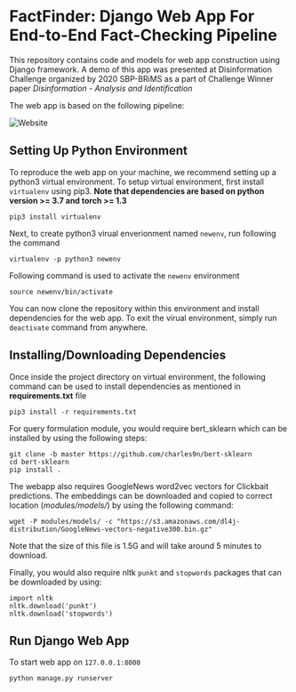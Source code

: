 # FactFinder: Django Web App For End-to-End Fact-Checking Pipeline
This repository contains code and models for web app construction using Django framework. A demo of this app was presented at Disinformation Challenge organized by 2020 SBP-BRiMS as a part of Challenge Winner paper *Disinformation - Analysis and Identification*

The web app is based on the following pipeline:

![Website](https://user-images.githubusercontent.com/25678184/111694946-e7806780-8808-11eb-9ecc-c35c4ea24ee8.png)

## Setting Up Python Environment
To reproduce the web app on your machine, we recommend setting up a python3 virtual environment. To setup virtual environment, first install `virtualenv` using pip3. **Note that dependencies are based on python version >= 3.7 and torch >= 1.3**

```
pip3 install virtualenv
```

Next, to create python3 virual enverionment named `newenv`, run following the command

```
virtualenv -p python3 newenv
```

Following command is used to activate the `newenv` environment

```
source newenv/bin/activate
```
You can now clone the repository within this environment and install dependencies for the web app. To exit the virual environment, simply run `deactivate` command from anywhere.

## Installing/Downloading Dependencies
Once inside the project directory on virtual environment, the following command can be used to install dependencies as mentioned in **requirements.txt** file

```
pip3 install -r requirements.txt
```

For query formulation module, you would require bert_sklearn which can be installed by using the following steps:

```
git clone -b master https://github.com/charles9n/bert-sklearn
cd bert-sklearn
pip install .
```

The webapp also requires GoogleNews word2vec vectors for Clickbait predictions. The embeddings can be downloaded and copied to correct location (*modules/models/*) by using the following command:

```
wget -P modules/models/ -c "https://s3.amazonaws.com/dl4j-distribution/GoogleNews-vectors-negative300.bin.gz"
```
Note that the size of this file is 1.5G and will take around 5 minutes to download.

Finally, you would also require nltk `punkt` and `stopwords` packages that can be downloaded by using:
```
import nltk
nltk.download('punkt')
nltk.download('stopwords')
```

## Run Django Web App
To start web app on `127.0.0.1:8000`

```
python manage.py runserver
```
